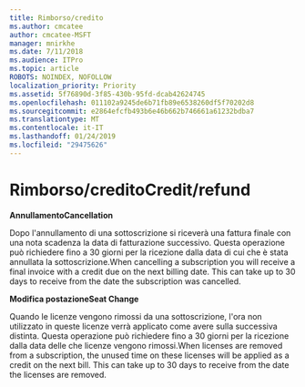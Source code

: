 ```yaml
---
title: Rimborso/credito
ms.author: cmcatee
author: cmcatee-MSFT
manager: mnirkhe
ms.date: 7/11/2018
ms.audience: ITPro
ms.topic: article
ROBOTS: NOINDEX, NOFOLLOW
localization_priority: Priority
ms.assetid: 5f76890d-3f85-430b-95fd-dcab42624745
ms.openlocfilehash: 011102a9245de6b71fb89e6538260df5f70202d8
ms.sourcegitcommit: e2864efcfb493b6e46b662b746661a61232bdba7
ms.translationtype: MT
ms.contentlocale: it-IT
ms.lasthandoff: 01/24/2019
ms.locfileid: "29475626"
---
```

# <a name="creditrefund"></a><span data-ttu-id="a1a81-102">Rimborso/credito</span><span class="sxs-lookup"><span data-stu-id="a1a81-102">Credit/refund</span></span>

 <span data-ttu-id="a1a81-103">**Annullamento**</span><span class="sxs-lookup"><span data-stu-id="a1a81-103">**Cancellation**</span></span>
  
<span data-ttu-id="a1a81-p101">Dopo l'annullamento di una sottoscrizione si riceverà una fattura finale con una nota scadenza la data di fatturazione successivo. Questa operazione può richiedere fino a 30 giorni per la ricezione dalla data di cui che è stata annullata la sottoscrizione.</span><span class="sxs-lookup"><span data-stu-id="a1a81-p101">When cancelling a subscription you will receive a final invoice with a credit due on the next billing date. This can take up to 30 days to receive from the date the subscription was cancelled.</span></span>
  
 <span data-ttu-id="a1a81-106">**Modifica postazione**</span><span class="sxs-lookup"><span data-stu-id="a1a81-106">**Seat Change**</span></span>
  
<span data-ttu-id="a1a81-p102">Quando le licenze vengono rimossi da una sottoscrizione, l'ora non utilizzato in queste licenze verrà applicato come avere sulla successiva distinta. Questa operazione può richiedere fino a 30 giorni per la ricezione dalla data delle che licenze vengono rimossi.</span><span class="sxs-lookup"><span data-stu-id="a1a81-p102">When licenses are removed from a subscription, the unused time on these licenses will be applied as a credit on the next bill. This can take up to 30 days to receive from the date the licenses are removed.</span></span>
  

